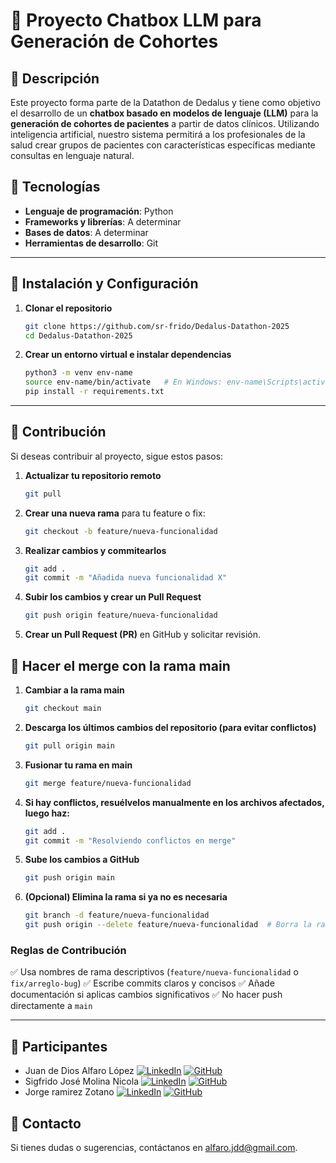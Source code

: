 # 📌 Proyecto Chatbox LLM para Generación de Cohortes

## 📖 Descripción
Este proyecto forma parte de la Datathon de Dedalus y tiene como objetivo el desarrollo de un **chatbox basado en modelos de lenguaje (LLM)** para la **generación de cohortes de pacientes** a partir de datos clínicos. Utilizando inteligencia artificial, nuestro sistema permitirá a los profesionales de la salud crear grupos de pacientes con características específicas mediante consultas en lenguaje natural.

## 🚀 Tecnologías
- **Lenguaje de programación**: Python
- **Frameworks y librerías**: A determinar
- **Bases de datos**: A determinar 
- **Herramientas de desarrollo**: Git

---

## 📌 Instalación y Configuración

1. **Clonar el repositorio**
   ```bash
   git clone https://github.com/sr-frido/Dedalus-Datathon-2025
   cd Dedalus-Datathon-2025
   ```

2. **Crear un entorno virtual e instalar dependencias**
   ```bash
   python3 -m venv env-name
   source env-name/bin/activate   # En Windows: env-name\Scripts\activate
   pip install -r requirements.txt
   ```

---

## 🤝 Contribución
Si deseas contribuir al proyecto, sigue estos pasos:

1. **Actualizar tu repositorio remoto**
    ```bash
   git pull
   ```

2. **Crear una nueva rama** para tu feature o fix:
   ```bash
   git checkout -b feature/nueva-funcionalidad
   ```

3. **Realizar cambios y commitearlos**
   ```bash
   git add .
   git commit -m "Añadida nueva funcionalidad X"
   ```

4. **Subir los cambios y crear un Pull Request**
   ```bash
   git push origin feature/nueva-funcionalidad
   ```

5. **Crear un Pull Request (PR)** en GitHub y solicitar revisión.

## 🤝 Hacer el merge con la rama main

1. **Cambiar a la rama main**
    ```bash
   git checkout main
   ```

2. **Descarga los últimos cambios del repositorio (para evitar conflictos)**
    ```bash
   git pull origin main
   ```

3. **Fusionar tu rama en main**
    ```bash
   git merge feature/nueva-funcionalidad
   ```

4. **Si hay conflictos, resuélvelos manualmente en los archivos afectados, luego haz:**
    ```bash
   git add .
   git commit -m "Resolviendo conflictos en merge"
    ```

5. **Sube los cambios a GitHub**
    ```bash
   git push origin main
   ```

6. **(Opcional) Elimina la rama si ya no es necesaria**
    ```bash
    git branch -d feature/nueva-funcionalidad
    git push origin --delete feature/nueva-funcionalidad  # Borra la rama en GitHub
   ```

### Reglas de Contribución
 ✅ Usa nombres de rama descriptivos (`feature/nueva-funcionalidad` o `fix/arreglo-bug`) 
 ✅ Escribe commits claros y concisos 
 ✅ Añade documentación si aplicas cambios significativos 
 ✅ No hacer push directamente a `main`

---

## 👥 Participantes
- Juan de Dios Alfaro López
  [![LinkedIn](https://img.shields.io/badge/LinkedIn-alfarojdd-blue?logo=linkedin)](https://www.linkedin.com/in/alfarojdd/)
  [![GitHub](https://img.shields.io/badge/GitHub-alfarojdd-black?logo=github)](https://github.com/alfarojdd)
- Sigfrido José Molina Nicola
  [![LinkedIn](https://img.shields.io/badge/LinkedIn-Sigfrido_José_Molina_Nicola-blue?logo=linkedin)](https://www.linkedin.com/in/sigfrido-josé-molina-nicola-28a84122b/)
  [![GitHub](https://img.shields.io/badge/GitHub-sr_frido-black?logo=github)](https://github.com/sr-frido)
- Jorge ramirez Zotano
  [![LinkedIn](https://img.shields.io/badge/LinkedIn-Jorge-blue?logo=linkedin)](https://www.linkedin.com/in/jorge-ramirez-zotano-600b682bb/)
  [![GitHub](https://img.shields.io/badge/GitHub-JorgeRZ113-black?logo=github)](https://github.com/JorgeRZ113)

## 📧 Contacto
Si tienes dudas o sugerencias, contáctanos en [alfaro.jdd@gmail.com](mailto:alfaro.jdd@gmail.com).

